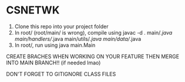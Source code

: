 # CSNETWK

1. Clone this repo into your project folder
2. In root/ (root/main/ is wrong), compile using javac -d . main/*.java main/handlers/*.java main/utils/*.java main/data/*.java
3. In root/, run using java main.Main

CREATE BRACHES WHEN WORKING ON YOUR FEATURE THEN MERGE INTO MAIN BRANCH!! (if needed lmao)

DON'T FORGET TO GITIGNORE CLASS FILES
